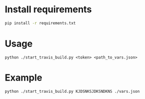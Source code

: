 # Install requirements

```bash
pip install -r requirements.txt
```

# Usage

```
python ./start_travis_build.py <token> <path_to_vars.json>
```

# Example

```bash
python ./start_travis_build.py KJDSNKSJDKSNDKNS ./vars.json
```